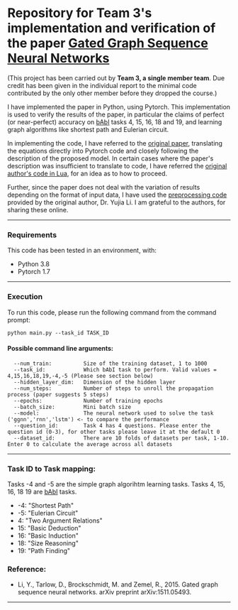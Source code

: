 # Repository for Team 3's implementation and verification of the paper [Gated Graph Sequence Neural Networks](https://arxiv.org/abs/1511.05493)

(This project has been carried out by **Team 3, a single member team**. Due credit has been given in the individual report to the minimal code contributed by the only other member before they dropped the course.)

I have implemented the paper in Python, using Pytorch. This implementation is used to verify the results of the paper, in particular the claims of perfect (or near-perfect) accuracy on [bAbI](https://research.fb.com/downloads/babi/) tasks 4, 15, 16, 18 and 19, and learning graph algorithms like shortest path and Eulerian circuit.

In implementing the code, I have referred to the [original paper](https://arxiv.org/abs/1511.05493), translating the equations directly into Pytorch code and closely following the description of the proposed model. In certain cases where the paper's description was insufficient to translate to code, I have referred the [original author's code in Lua](https://github.com/yujiali/ggnn), for an idea as to how to proceed.

Further, since the paper does not deal with the variation of results depending on the format of input data, I have used the [preprocessing code](https://github.com/yujiali/ggnn/tree/master/babi/data) provided by the original author, Dr. Yujia Li. I am grateful to the authors, for sharing these online.

---

### Requirements

This code has been tested in an environment, with:
- Python 3.8
- Pytorch 1.7

---
### Execution

To run this code, please run the following command from the command prompt:
```
python main.py --task_id TASK_ID
```

#### Possible command line arguments:

```
  --num_train:          Size of the training dataset, 1 to 1000
  --task_id:            Which bAbI task to perform. Valid values = 4,15,16,18,19,-4,-5 (Please see section below)
  --hidden_layer_dim:   Dimension of the hidden layer
  --num_steps:          Number of steps to unroll the propagation process (paper suggests 5 steps)
  --epochs:             Number of training epochs
  --batch_size:         Mini batch size
  --model:              The neural network used to solve the task ('ggnn','rnn','lstm') <- to compare the performance
  --question_id:        Task 4 has 4 questions. Please enter the question id (0-3), for other tasks please leave it at the default 0
  --dataset_id:         There are 10 folds of datasets per task, 1-10. Enter 0 to calculate the average across all datasets
```

---

### Task ID to Task mapping:

Tasks -4 and -5 are the simple graph algorihtm learning tasks. Tasks 4, 15, 16, 18 19 are [bAbI](https://research.fb.com/downloads/babi/) tasks.

- -4:   "Shortest Path"
- -5:   "Eulerian Circuit"
- 4:    "Two Argument Relations"
- 15:   "Basic Deduction"
- 16:   "Basic Induction"
- 18:   "Size Reasoning"
- 19:   "Path Finding"

### Reference:

- Li, Y., Tarlow, D., Brockschmidt, M. and Zemel, R., 2015. Gated graph sequence neural networks. arXiv preprint arXiv:1511.05493.


---
<!--
Possible extensions

- [ ] Reproduce the code for the original paper from existing Github resources and make enough refactoring
- [ ] Try to choose and determine the directions of possible expansion from the following list

Possible directions for expansion:

- [ ] New experimental setup
  - Perform experiment on other datasets - citation datasets are a good example
  - Perform experiment with other tasks (no need to do all 20 tasks, just the most relevant - task 19 is important)

- [ ] Compare the architecture with other GNNs
  - Maybe there are more recent models that work better

- [ ] Add New layers to the proposed architecture and check if if improves/reduces the performance

- [ ] Ablation Studies
  - If one part of the neural network appears to be the reason behind good performance, remove that part and repeat the experiment to confirm/deny our hypothesis

- [ ] Different Evaluation protocol
  - instead of accuracy try a different metric
  - on the pathfinding task analyse the types of errors encountered and why they might be occurring.

- [ ] Microstudy (?) - he said this will be very difficult
  - Study one specific case analyse the model behaviour on fixed examples and tweak/modify the model accordingly. -->
